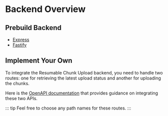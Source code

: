 # Backend Overview

## Prebuild Backend

- [Express](/guide/backend-express)
- [Fastify](/guide/backend-fastify)

## Implement Your Own

To integrate the Resumable Chunk Upload backend, you need to handle two routes: one for retrieving the latest upload status and another for uploading the chunks.

Here is the [OpenAPI documentation](https://github.com/heryTz/resumable-chunk-upload/blob/main/api.yaml) that provides guidance on integrating these two APIs.

::: tip
Feel free to choose any path names for these routes.
:::
